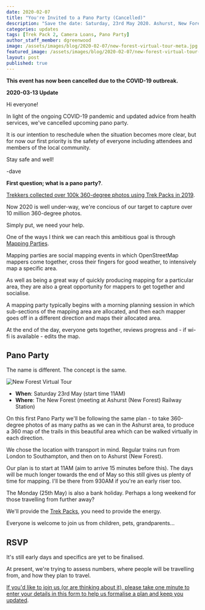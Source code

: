 ```yaml
---
date: 2020-02-07
title: "You're Invited to a Pano Party (Cancelled)"
description: "Save the date: Saturday, 23rd May 2020. Ashurst, New Forest, Hampshire, UK."
categories: updates
tags: [Trek Pack 2, Camera Loans, Pano Party]
author_staff_member: dgreenwood
image: /assets/images/blog/2020-02-07/new-forest-virtual-tour-meta.jpg
featured_image: /assets/images/blog/2020-02-07/new-forest-virtual-tour-sm.jpg
layout: post
published: true
---
```


**This event has now been cancelled due to the COVID-19 outbreak.**

**2020-03-13 Update**

Hi everyone!

In light of the ongoing COVID-19 pandemic and updated advice from health services, we've cancelled upcoming pano party.

It is our intention to reschedule when the situation becomes more clear, but for now our first priority is the safety of everyone including attendees and members of the local community.

Stay safe and well!

-dave

**First question; what is a pano party?**.

[Trekkers collected over 100k 360-degree photos using Trek Packs in 2019](/blog/2019/year-in-review).

Now 2020 is well under-way, we're concious of our target to capture over 10 million 360-degree photos.

Simply put, we need your help.

One of the ways I think we can reach this ambitious goal is through [Mapping Parties](https://wiki.openstreetmap.org/wiki/Mapping_parties).

Mapping parties are social mapping events in which OpenStreetMap mappers come together, cross their fingers for good weather, to intensively map a specific area.

As well as being a great way of quickly producing mapping for a particular area, they are also a great opportunity for mappers to get together and socialise.

A mapping party typically begins with a morning planning session in which sub-sections of the mapping area are allocated, and then each mapper goes off in a different direction and maps their allocated area.

At the end of the day, everyone gets together, reviews progress and - if wi-fi is available - edits the map.

## Pano Party 

The name is different. The concept is the same.

<img class="img-fluid" src="/assets/images/blog/2020-02-07/new-forest-virtual-tour-sm.jpg" alt="New Forest Virtual Tour" title="New Forest Virtual Tour" />

* **When**: Saturday 23rd May (start time 11AM)
* **Where**: The New Forest (meeting at Ashurst (New Forest) Railway Station)

On this first Pano Party we'll be following the same plan - to take 360-degree photos of as many paths as we can in the Ashurst area, to produce a 360 map of the trails in this beautiful area which can be walked virtually in each direction.

We chose the location with transport in mind. Regular trains run from London to Southampton, and then on to Ashurst (New Forest).

Our plan is to start at 11AM (aim to arrive 15 minutes before this). The days will be much longer towards the end of May so this still gives us plenty of time for mapping. I'll be there from 930AM if you're an early riser too.

The Monday (25th May) is also a bank holiday. Perhaps a long weekend for those travelling from further away?

We'll provide the [Trek Packs](/trek-pack), you need to provide the energy.

Everyone is welcome to join us from children, pets, grandparents...

## RSVP

It's still early days and specifics are yet to be finalised.

At present, we're trying to assess numbers, where people will be travelling from, and how they plan to travel.

[If you'd like to join us (or are thinking about it), please take one minute to enter your details in this form to help us formalise a plan and keep you updated](https://docs.google.com/forms/d/e/1FAIpQLSeaCrXdwKY0V82d18J1TeeRNKSScZzekAAOt_LdsP6jEEuB1g/viewform).